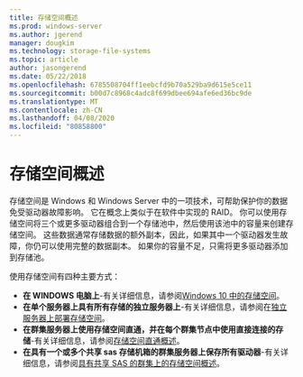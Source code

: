 ```yaml
---
title: 存储空间概述
ms.prod: windows-server
ms.author: jgerend
manager: dougkim
ms.technology: storage-file-systems
ms.topic: article
author: jasongerend
ms.date: 05/22/2018
ms.openlocfilehash: 6785508704ff1eebcfd9b70a529ba9d615e5ce11
ms.sourcegitcommit: b00d7c8968c4adc8f699dbee694afe6ed36bc9de
ms.translationtype: MT
ms.contentlocale: zh-CN
ms.lasthandoff: 04/08/2020
ms.locfileid: "80858800"
---
```

# <a name="storage-spaces-overview"></a>存储空间概述

存储空间是 Windows 和 Windows Server 中的一项技术，可帮助保护你的数据免受驱动器故障影响。 它在概念上类似于在软件中实现的 RAID。 你可以使用存储空间将三个或更多驱动器组合到一个存储池中，然后使用该池中的容量来创建存储空间。 这些数据通常存储数据的额外副本，因此，如果其中一个驱动器发生故障，你仍可以使用完整的数据副本。 如果你的容量不足，只需将更多驱动器添加到存储池。

使用存储空间有四种主要方式：

- **在 WINDOWS 电脑上**-有关详细信息，请参阅[Windows 10 中的存储空间](https://windows.microsoft.com/windows-10/storage-spaces-windows-10)。
- **在单个服务器上具有所有存储的独立服务器上**-有关详细信息，请参阅在[独立服务器上部署存储空间](deploy-standalone-storage-spaces.md)。
- **在群集服务器上使用存储空间直通，并在每个群集节点中使用直接连接的存储**-有关详细信息，请参阅[存储空间直通概述](storage-spaces-direct-overview.md)。
- **在具有一个或多个共享 sas 存储机箱的群集服务器上保存所有驱动器**-有关详细信息，请参阅[具有共享 SAS 的群集上的存储空间概述](https://docs.microsoft.com/previous-versions/windows/it-pro/windows-server-2012-R2-and-2012/hh831739(v%3dws.11))。

